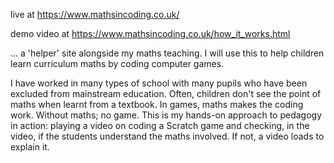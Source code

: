 live at https://www.mathsincoding.co.uk/

demo video at https://www.mathsincoding.co.uk/how_it_works.html


... a 'helper' site alongside my maths teaching. I will use this to help children learn curriculum maths by coding computer games.  

I have worked in many types of school with many pupils who have been excluded from mainstream education. Often, children don't see the point of maths when learnt from a textbook. In games, maths makes the coding work. Without maths; no game. This is my hands-on approach to pedagogy in action: playing a video on coding a Scratch game and checking, in the video, if the students understand the maths involved. If not, a video loads to explain it. 
